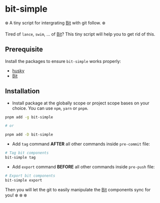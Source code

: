 # bit-simple

❄️ A tiny script for intergrating [Bit](https://bit.dev/) with git follow. ❄️

Tired of `lance`, `swim`, ... of [Bit](https://bit.dev/)? This tiny script will help you to get rid of this.

## Prerequisite

Install the packages to ensure `bit-simple` works properly:

- [husky](https://typicode.github.io/husky/)
- [Bit](https://bit.dev/)

## Installation

- Install package at the globally scope or project scope bases on your choice. You can use `npm`, `yarn` or `pnpm`.

```bash
pnpm add -g bit-simple

# or

pnpm add -D bit-simple
```

- Add `tag` command **AFTER** all other commands inside `pre-commit` file:

```bash
# Tag bit components
bit-simple tag
```

- Add `export` command **BEFORE** all other commands inside `pre-push` file:

```bash
# Export bit components
bit-simple export
```

Then you will let the git to easily manipulate the [Bit](https://bit.dev/) components sync for you! ❄️ ❄️ ❄️
